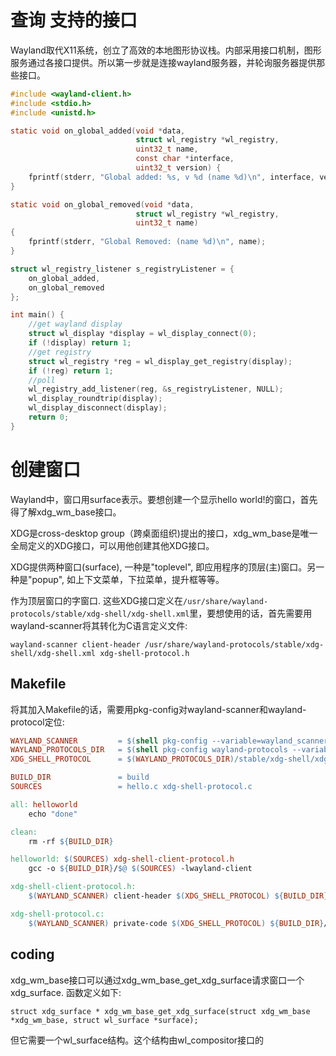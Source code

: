 # 查询 支持的接口

Wayland取代X11系统，创立了高效的本地图形协议栈。内部采用接口机制，图形服务通过各接口提供。所以第一步就是连接wayland服务器，并轮询服务器提供那些接口。

```c
#include <wayland-client.h>
#include <stdio.h>
#include <unistd.h>

static void on_global_added(void *data,
                            struct wl_registry *wl_registry,
                            uint32_t name,
                            const char *interface,
                            uint32_t version) {
    fprintf(stderr, "Global added: %s, v %d (name %d)\n", interface, version, name);
}

static void on_global_removed(void *data,
                            struct wl_registry *wl_registry,
                            uint32_t name)
{
    fprintf(stderr, "Global Removed: (name %d)\n", name);
}

struct wl_registry_listener s_registryListener = {
    on_global_added,
    on_global_removed
};

int main() {
    //get wayland display
    struct wl_display *display = wl_display_connect(0);
    if (!display) return 1;
    //get registry
    struct wl_registry *reg = wl_display_get_registry(display);
    if (!reg) return 1;
    //poll
    wl_registry_add_listener(reg, &s_registryListener, NULL);
    wl_display_roundtrip(display);
    wl_display_disconnect(display);
    return 0;
}
```

# 创建窗口

Wayland中，窗口用surface表示。要想创建一个显示hello world!的窗口，首先得了解xdg_wm_base接口。

XDG是cross-desktop group（跨桌面组织)提出的接口，xdg_wm_base是唯一全局定义的XDG接口，可以用他创建其他XDG接口。

XDG提供两种窗口(surface), 一种是"toplevel", 即应用程序的顶层(主)窗口。另一种是"popup", 如上下文菜单，下拉菜单，提升框等等。

作为顶层窗口的字窗口. 这些XDG接口定义在`/usr/share/wayland-protocols/stable/xdg-shell/xdg-shell.xml`里，要想使用的话，首先需要用wayland-scanner将其转化为C语言定义文件:

` wayland-scanner client-header /usr/share/wayland-protocols/stable/xdg-shell/xdg-shell.xml xdg-shell-protocol.h `

## Makefile

将其加入Makefile的话，需要用pkg-config对wayland-scanner和wayland-protocol定位:

```Makefile
WAYLAND_SCANNER         = $(shell pkg-config --variable=wayland_scanner wayland-scanner)
WAYLAND_PROTOCOLS_DIR   = $(shell pkg-config wayland-protocols --variable=pkgdatadir)
XDG_SHELL_PROTOCOL      = $(WAYLAND_PROTOCOLS_DIR)/stable/xdg-shell/xdg-shell.xml

BUILD_DIR               = build
SOURCES                 = hello.c xdg-shell-protocol.c

all: helloworld
    echo "done"

clean:
    rm -rf ${BUILD_DIR}

helloworld: $(SOURCES) xdg-shell-client-protocol.h
    gcc -o ${BUILD_DIR}/$@ $(SOURCES) -lwayland-client

xdg-shell-client-protocol.h:
    $(WAYLAND_SCANNER) client-header $(XDG_SHELL_PROTOCOL) ${BUILD_DIR}/$@

xdg-shell-protocol.c:
    $(WAYLAND_SCANNER) private-code $(XDG_SHELL_PROTOCOL) ${BUILD_DIR}/$@

```

## coding

xdg_wm_base接口可以通过xdg_wm_base_get_xdg_surface请求窗口一个xdg_surface. 函数定义如下:

`struct xdg_surface * xdg_wm_base_get_xdg_surface(struct xdg_wm_base *xdg_wm_base, struct wl_surface *surface);`

但它需要一个wl_surface结构。这个结构由wl_compositor接口的

